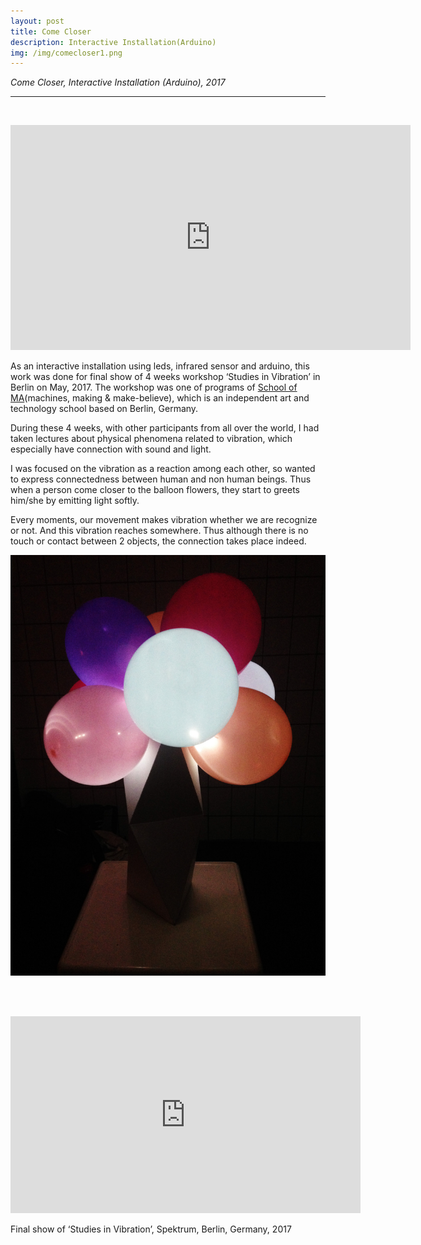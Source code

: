 ```yaml
---
layout: post
title: Come Closer
description: Interactive Installation(Arduino)
img: /img/comecloser1.png
---
```


<i>Come Closer, Interactive Installation (Arduino), 2017</i>

***

<br/>
<p align="middle">
<iframe src="https://player.vimeo.com/video/230491558" width="640" height="360" frameborder="0" webkitallowfullscreen mozallowfullscreen allowfullscreen></iframe>
</p>


As an interactive installation using leds, infrared sensor and arduino, this work was done for final show of 4 weeks workshop ‘Studies in Vibration’ in Berlin on May, 2017. The workshop was one of programs of <a href="http://schoolofma.org" target="blank">School of MA</a>(machines, making & make-believe), which is an independent art and technology school based on Berlin, Germany. <br/>

During these 4 weeks, with other participants from all over the world, I had taken lectures about physical phenomena related to vibration, which especially have connection with sound and light. <br/>

I was focused on the vibration as a reaction among each other, so wanted to express connectedness between human and non human beings.
Thus when a person come closer to the balloon flowers, they start to greets him/she by emitting light softly. <br/>

Every moments, our movement makes vibration whether we are recognize or not. And this vibration reaches somewhere. Thus although there is no touch or contact between 2 objects, the connection takes place indeed.



<div>
<img class="col three" src="/img/comecloser5.jpeg" alt="picture of come closer, installation" title="picture of come closer, installation"/>
</div>
<div class="col three caption">

</div>


<br/><br/>
<div>
<p align="middle">
<iframe width="560" height="315" src="https://www.youtube.com/embed/ypGv_It0LKk" frameborder="0" allowfullscreen></iframe>
</p>
</div>
<div class="col three caption">
	Final show of ‘Studies in Vibration’, Spektrum, Berlin, Germany, 2017
</div>

<br/><br/><br/>
